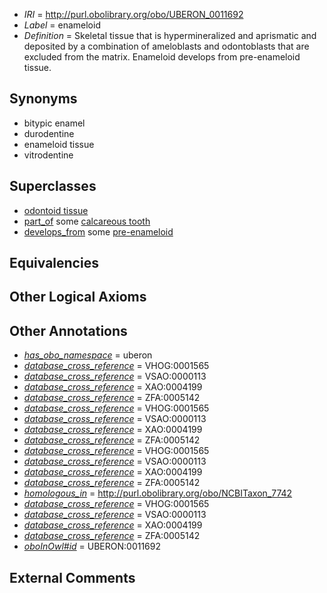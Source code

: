  * *IRI* = http://purl.obolibrary.org/obo/UBERON_0011692
 * *Label* = enameloid
 * *Definition* = Skeletal tissue that is hypermineralized and aprismatic and deposited by a combination of ameloblasts and odontoblasts that are excluded from the matrix. Enameloid develops from pre-enameloid tissue.

## Synonyms

 * bitypic enamel
 * durodentine
 * enameloid tissue
 * vitrodentine

## Superclasses

 * [odontoid tissue](../../UBERON/65/UBERON_0010365.md)
 * [part_of](../../BFO/50/BFO_0000050.md) some [calcareous tooth](../../UBERON/91/UBERON_0001091.md)
 * [develops_from](../../RO/02/RO_0002202.md) some [pre-enameloid](../../UBERON/88/UBERON_0011688.md)

## Equivalencies


## Other Logical Axioms


## Other Annotations

 * *[has_obo_namespace](../../ce/oboInOwl#hasOBONamespace.md)* = uberon
 * *[database_cross_reference](../../ef/oboInOwl#hasDbXref.md)* = VHOG:0001565
 * *[database_cross_reference](../../ef/oboInOwl#hasDbXref.md)* = VSAO:0000113
 * *[database_cross_reference](../../ef/oboInOwl#hasDbXref.md)* = XAO:0004199
 * *[database_cross_reference](../../ef/oboInOwl#hasDbXref.md)* = ZFA:0005142
 * *[database_cross_reference](../../ef/oboInOwl#hasDbXref.md)* = VHOG:0001565
 * *[database_cross_reference](../../ef/oboInOwl#hasDbXref.md)* = VSAO:0000113
 * *[database_cross_reference](../../ef/oboInOwl#hasDbXref.md)* = XAO:0004199
 * *[database_cross_reference](../../ef/oboInOwl#hasDbXref.md)* = ZFA:0005142
 * *[database_cross_reference](../../ef/oboInOwl#hasDbXref.md)* = VHOG:0001565
 * *[database_cross_reference](../../ef/oboInOwl#hasDbXref.md)* = VSAO:0000113
 * *[database_cross_reference](../../ef/oboInOwl#hasDbXref.md)* = XAO:0004199
 * *[database_cross_reference](../../ef/oboInOwl#hasDbXref.md)* = ZFA:0005142
 * *[homologous_in](../../core#homologous/in/core#homologous_in.md)* = http://purl.obolibrary.org/obo/NCBITaxon_7742
 * *[database_cross_reference](../../ef/oboInOwl#hasDbXref.md)* = VHOG:0001565
 * *[database_cross_reference](../../ef/oboInOwl#hasDbXref.md)* = VSAO:0000113
 * *[database_cross_reference](../../ef/oboInOwl#hasDbXref.md)* = XAO:0004199
 * *[database_cross_reference](../../ef/oboInOwl#hasDbXref.md)* = ZFA:0005142
 * *[oboInOwl#id](../../id/oboInOwl#id.md)* = UBERON:0011692

## External Comments

